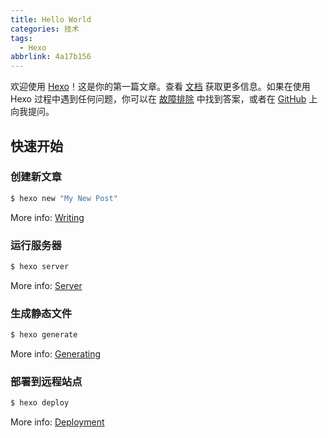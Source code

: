 ```yaml
---
title: Hello World
categories: 技术
tags:
  - Hexo
abbrlink: 4a17b156
---
```

欢迎使用 [Hexo](https://hexo.io/)！这是你的第一篇文章。查看 [文档](https://hexo.io/docs/) 获取更多信息。如果在使用 Hexo 过程中遇到任何问题，你可以在 [故障排除](https://hexo.io/docs/troubleshooting.html) 中找到答案，或者在 [GitHub](https://github.com/hexojs/hexo/issues) 上向我提问。

## 快速开始

### 创建新文章

``` bash
$ hexo new "My New Post"
```

More info: [Writing](https://hexo.io/docs/writing.html)

### 运行服务器

``` bash
$ hexo server
```

More info: [Server](https://hexo.io/docs/server.html)

### 生成静态文件

``` bash
$ hexo generate
```

More info: [Generating](https://hexo.io/docs/generating.html)

### 部署到远程站点

``` bash
$ hexo deploy
```

More info: [Deployment](https://hexo.io/docs/one-command-deployment.html)
